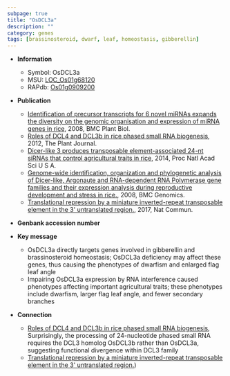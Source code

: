 ```yaml
---
subpage: true
title: "OsDCL3a"
description: ""
category: genes
tags: [brassinosteroid, dwarf, leaf, homeostasis, gibberellin]
---
```


* **Information**  
    + Symbol: OsDCL3a  
    + MSU: [LOC_Os01g68120](http://rice.plantbiology.msu.edu/cgi-bin/ORF_infopage.cgi?orf=LOC_Os01g68120)  
    + RAPdb: [Os01g0909200](http://rapdb.dna.affrc.go.jp/viewer/gbrowse_details/irgsp1?name=Os01g0909200)  

* **Publication**  
    + [Identification of precursor transcripts for 6 novel miRNAs expands the diversity on the genomic organisation and expression of miRNA genes in rice](http://www.ncbi.nlm.nih.gov/pubmed?term=Identification+of+precursor+transcripts+for+6+novel+miRNAs+expands+the+diversity+on+the+genomic+organisation+and+expression+of+miRNA+genes+in+rice%5BTitle%5D), 2008, BMC Plant Biol.
    + [Roles of DCL4 and DCL3b in rice phased small RNA biogenesis](http://www.ncbi.nlm.nih.gov/pubmed?term=Roles+of+DCL4+and+DCL3b+in+rice+phased+small+RNA+biogenesis%5BTitle%5D), 2012, The Plant Journal.
    + [Dicer-like 3 produces transposable element-associated 24-nt siRNAs that control agricultural traits in rice](http://www.ncbi.nlm.nih.gov/pubmed?term=Dicer-like+3+produces+transposable+element-associated+24-nt+siRNAs+that+control+agricultural+traits+in+rice%5BTitle%5D), 2014, Proc Natl Acad Sci U S A.
    + [Genome-wide identification, organization and phylogenetic analysis of Dicer-like, Argonaute and RNA-dependent RNA Polymerase gene families and their expression analysis during reproductive development and stress in rice.](http://www.ncbi.nlm.nih.gov/pubmed?term=Genome-wide+identification,+organization+and+phylogenetic+analysis+of+Dicer-like,+Argonaute+and+RNA-dependent+RNA+Polymerase+gene+families+and+their+expression+analysis+during+reproductive+development+and+stress+in+rice.%5BTitle%5D), 2008, BMC Genomics.
    + [Translational repression by a miniature inverted-repeat transposable element in the 3' untranslated region.](http://www.ncbi.nlm.nih.gov/pubmed?term=Translational+repression+by+a+miniature+inverted-repeat+transposable+element+in+the+3'+untranslated+region.%5BTitle%5D), 2017, Nat Commun.

* **Genbank accession number**  

* **Key message**  
    + OsDCL3a directly targets genes involved in gibberellin and brassinosteroid homeostasis; OsDCL3a deficiency may affect these genes, thus causing the phenotypes of dwarfism and enlarged flag leaf angle
    + Impairing OsDCL3a expression by RNA interference caused phenotypes affecting important agricultural traits; these phenotypes include dwarfism, larger flag leaf angle, and fewer secondary branches

* **Connection**  
    + [Roles of DCL4 and DCL3b in rice phased small RNA biogenesis](http://www.ncbi.nlm.nih.gov/pubmed?term=Roles+of+DCL4+and+DCL3b+in+rice+phased+small+RNA+biogenesis%5BTitle%5D), Surprisingly, the processing of 24-nucleotide phased small RNA requires the DCL3 homolog OsDCL3b rather than OsDCL3a, suggesting functional divergence within DCL3 family
    + [Translational repression by a miniature inverted-repeat transposable element in the 3' untranslated region.](OsDCL3a))



